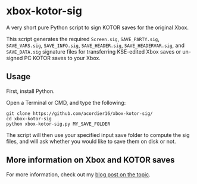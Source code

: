 # xbox-kotor-sig
A very short pure Python script to sign KOTOR saves for the original Xbox.

This script generates the required `Screen.sig`, `SAVE_PARTY.sig`, `SAVE_VARS.sig`, `SAVE_INFO.sig`, `SAVE_HEADER.sig`, `SAVE_HEADERVAR.sig`, and `SAVE_DATA.sig` signature files for transferring KSE-edited Xbox saves or un-signed PC KOTOR saves to your Xbox.

## Usage
First, install Python.

Open a Terminal or CMD, and type the following:
```
git clone https://github.com/acordier16/xbox-kotor-sig/
cd xbox-kotor-sig
python xbox-kotor-sig.py MY_SAVE_FOLDER
```

The script will then use your specified input save folder to compute the sig files, and will ask whether you would like to save them on disk or not.

## More information on Xbox and KOTOR saves

For more information, check out my [blog post on the topic](https://acordier.org/posts/xbox-kotor-saves-signing/).

